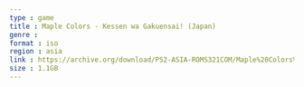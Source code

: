```yaml
---
type : game
title : Maple Colors - Kessen wa Gakuensai! (Japan)
genre : 
format : iso
region : asia
link : https://archive.org/download/PS2-ASIA-ROMS321COM/Maple%20Colors%20-%20Kessen%20wa%20Gakuensai%21%20%28Japan%29.7z
size : 1.1GB
---
```

